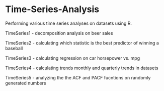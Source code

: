 # Time-Series-Analysis

Performing various time series analyses on datasets using R.

TimeSeries1 - decomposition analysis on beer sales

TimeSeries2 - calculating which statistic is the best predictor of winning a baseball

TimeSeries3 - calculating regression on car horsepower vs. mpg

TimeSeries4 - calculating trends monthly and quarterly trends in datasets

TimeSeries5 - analyzing the the ACF and PACF fucntions on randomly generated numbers
